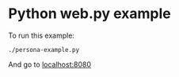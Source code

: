 # Python web.py example

To run this example:

    ./persona-example.py

And go to [localhost:8080](http://localhost:8080)

